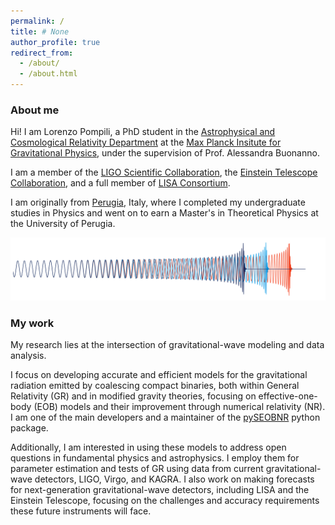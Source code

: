```yaml
---
permalink: /
title: # None
author_profile: true
redirect_from: 
  - /about/
  - /about.html
---
```



### About me

Hi! I am Lorenzo Pompili, a PhD student in the [Astrophysical and Cosmological Relativity Department](https://www.aei.mpg.de/astro-cosmo-rel) at the [Max Planck Insitute for Gravitational Physics](https://www.aei.mpg.de/), under the supervision of Prof. Alessandra Buonanno. 

I am a member of the [LIGO Scientific Collaboration](https://www.ligo.org/), the [Einstein Telescope Collaboration](https://www.et-gw.eu/index.php), and a full member of [LISA Consortium](https://www.lisamission.org/).

I am originally from [Perugia](https://en.wikipedia.org/wiki/Perugia), Italy, where I completed my undergraduate studies in Physics and went on to earn a Master's in Theoretical Physics at the University of Perugia. 

![image info](./pictures/pic.png)

### My work

My research lies at the intersection of gravitational-wave modeling and data analysis. 

I focus on developing accurate and efficient models for the gravitational radiation emitted by coalescing compact binaries, both within General Relativity (GR) and in modified gravity theories, focusing on effective-one-body (EOB) models and their improvement through numerical relativity (NR). I am one of the main developers and a maintainer of the [pySEOBNR](https://git.ligo.org/waveforms/software/pyseobnr) python package.

Additionally, I am interested in using these models to address open questions in fundamental physics and astrophysics. I employ them for parameter estimation and tests of GR using data from current gravitational-wave detectors, LIGO, Virgo, and KAGRA. I also work on making forecasts for next-generation gravitational-wave detectors, including LISA and the Einstein Telescope, focusing on the challenges and accuracy requirements these future instruments will face.


